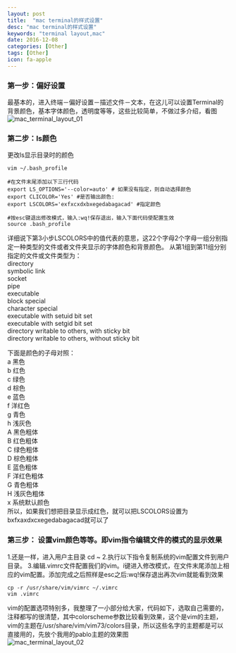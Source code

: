 ```yaml
---
layout: post
title:  "mac terminal的样式设置"
desc: "mac terminal的样式设置"
keywords: "terminal layout,mac"
date: 2016-12-08
categories: [Other]
tags: [Other]
icon: fa-apple
---
```


### 第一步：偏好设置
最基本的，进入终端－偏好设置－描述文件－文本，在这儿可以设置Terminal的背景颜色，基本字体颜色，透明度等等，这些比较简单，不做过多介绍，看图<br>
![mac_terminal_layout_01](http://ww3.sinaimg.cn/mw690/e6de3f25jw1fakdricj9qj20m80jpjuf.jpg)
### 第二步：ls颜色
更改ls显示目录时的颜色

```shell
vim ~/.bash_profile

#在文件末尾添加以下三行代码
export LS_OPTIONS='--color=auto' # 如果没有指定，则自动选择颜色
export CLICOLOR='Yes' #是否输出颜色:
export LSCOLORS='exfxcxdxbxegedabagacad' #指定颜色

#按esc键退出修改模式，输入:wq!保存退出，输入下面代码使配置生效
source .bash_profile
```

详细说下第3小步LSCOLORS中的值代表的意思，这22个字母2个字母一组分别指定一种类型的文件或者文件夹显示的字体颜色和背景颜色。
从第1组到第11组分别指定的文件或文件类型为：<br>
    directory<br>
    symbolic link<br>
    socket<br>
    pipe<br>
    executable<br>
    block special<br>
    character special<br>
    executable with setuid bit set<br>
    executable with setgid bit set<br>
    directory writable to others, with sticky bit<br>
    directory writable to others, without sticky bit<br>

下面是颜色的子母对照：<br>
    a 黑色<br>
    b 红色<br>
    c 绿色<br>
    d 棕色<br>
    e 蓝色<br>
    f 洋红色<br>
    g 青色<br>
    h 浅灰色<br>
    A 黑色粗体<br>
    B 红色粗体<br>
    C 绿色粗体<br>
    D 棕色粗体<br>
    E 蓝色粗体<br>
    F 洋红色粗体<br>
    G 青色粗体<br>
    H 浅灰色粗体<br>
    x 系统默认颜色<br>
    所以，如果我们想把目录显示成红色，就可以把LSCOLORS设置为bxfxaxdxcxegedabagacad就可以了<br>

 ### 第三步： 设置vim颜色等等。即vim指令编辑文件的模式的显示效果
1.还是一样，进入用户主目录 cd ~
2.执行以下指令复制系统的vim配置文件到用户目录。
3.编辑.vimrc文件配置我们的vim。i键进入修改模式，在文件末尾添加上相应的vim配置。添加完成之后照样是esc之后:wq!保存退出再次vim就能看到效果

```shell
cp -r /usr/share/vim/vimrc ~/.vimrc
vim .vimrc
```

vim的配置选项特别多，我整理了一小部分给大家，代码如下，选取自己需要的，注释都写的很清楚，其中colorscheme参数比较看到效果，这个是vim的主题，vim的主题在/usr/share/vim/vim73/colors目录，所以这些名字的主题都是可以直接用的，先放个我用的pablo主题的效果图
<br>
![mac_terminal_layout_02](http://ww3.sinaimg.cn/mw690/e6de3f25jw1fake3q0miej20m80exadp.jpg)

